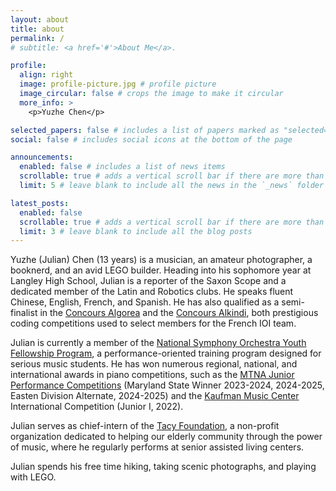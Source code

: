 ```yaml
---
layout: about
title: about
permalink: /
# subtitle: <a href='#'>About Me</a>.

profile:
  align: right
  image: profile-picture.jpg # profile picture
  image_circular: false # crops the image to make it circular
  more_info: >
    <p>Yuzhe Chen</p>

selected_papers: false # includes a list of papers marked as "selected={true}"
social: false # includes social icons at the bottom of the page

announcements:
  enabled: false # includes a list of news items
  scrollable: true # adds a vertical scroll bar if there are more than 3 news items
  limit: 5 # leave blank to include all the news in the `_news` folder

latest_posts:
  enabled: false
  scrollable: true # adds a vertical scroll bar if there are more than 3 new post items
  limit: 3 # leave blank to include all the blog posts
---
```


Yuzhe (Julian) Chen (13 years) is a musician, an amateur photographer, a booknerd, and an avid LEGO builder. Heading into his sophomore year at Langley High School, Julian is a reporter of the Saxon Scope and a dedicated member of the Latin and Robotics clubs. He speaks fluent Chinese, English, French, and Spanish. He has also qualified as a semi-finalist in the [Concours Algorea](https://www.algorea.org/#/) and the [Concours Alkindi](https://concours-alkindi.fr/#/), both prestigious coding competitions used to select members for the French IOI team.

Julian is currently a member of the [National Symphony Orchestra Youth Fellowship Program](https://www.kennedy-center.org/education/opportunities-for-artists/pre-professional-artist-training/nso-youth-fellows/), a performance-oriented training program designed for serious music students. He has won numerous regional, national, and international awards in piano competitions, such as the [MTNA Junior Performance Competitions](https://www.mtna.org/MTNA/Engage/Competitions/Junior_Performance_Competitions.aspx) (Maryland State Winner 2023-2024, 2024-2025, Easten Division Alternate, 2024-2025) and the [Kaufman Music Center](https://www.kaufmanmusiccenter.org/kc/about/youth-piano-competition/) International Competition (Junior I, 2022).

Julian serves as chief-intern of the [Tacy Foundation](https://www.tacyfoundation.org/), a non-profit organization dedicated to helping our elderly community through the power of music, where he regularly performs at senior assisted living centers. 

Julian spends his free time hiking, taking scenic photographs, and playing with LEGO.
